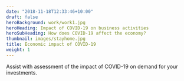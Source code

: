 ```yaml
---
date: "2018-11-18T12:33:46+10:00"
draft: false
heroBackground: work/work1.jpg
heroHeading: Impact of COVID-19 on business activities
heroSubHeading: How does COVID-19 affect the economy?
thumbnail: images/stayhome.jpg
title: Economic impact of COVID-19
weight: 1
---
```


Assist with assessment of the impact of COVID-19 on demand for your investments.